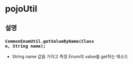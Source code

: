 # pojoUtil

## 설명
### <pre><code>CommonEnumUtil.getValueByName(Class<E> e, String name);</code></pre>
* String name 값을 가지고 특정 Enum의 value를 get하는 메소드
